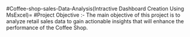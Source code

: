 #Coffee-shop-sales-Data-Analysis(Intractive Dashboard Creation Using MsExcel)=
#Project Objective :-
The main objective of this project is to analyze retail sales data to gain actionable insights that will enhance the performance of the Coffee Shop.
